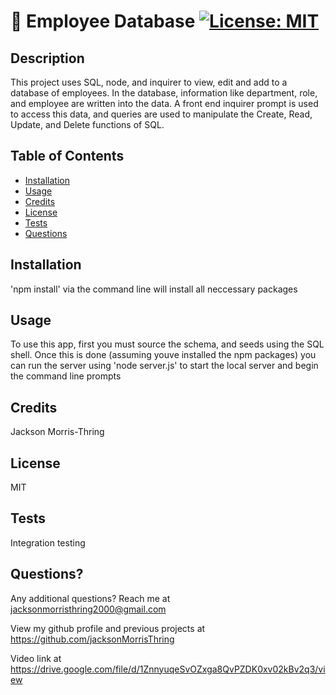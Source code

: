 # 📖 Employee Database [![License: MIT](https://img.shields.io/badge/License-MIT-yellow.svg)](https://opensource.org/licenses/MIT)

## Description

This project uses SQL, node, and inquirer to view, edit and add to a database of employees. In the database, information like department, role, and employee are written into the data. A front end inquirer prompt is used to access this data, and queries are used to manipulate the Create, Read, Update, and Delete functions of SQL.

## Table of Contents

- [Installation](#installation)
- [Usage](#usage)
- [Credits](#credits)
- [License](#license)
- [Tests](#tests)
- [Questions](#questions)

    
    
## Installation

'npm install' via the command line will install all neccessary packages

## Usage

To use this app, first you must source the schema, and seeds using the SQL shell. Once this is done (assuming youve installed the npm packages) you can run the server using 'node server.js' to start the local server and begin the command line prompts
    
    
## Credits

Jackson Morris-Thring
    
    
## License

MIT

## Tests

Integration testing

## Questions?

Any additional questions? Reach me at jacksonmorristhring2000@gmail.com

View my github profile and previous projects at https://github.com/jacksonMorrisThring

Video link at https://drive.google.com/file/d/1ZnnyuqeSvOZxga8QvPZDK0xv02kBv2q3/view